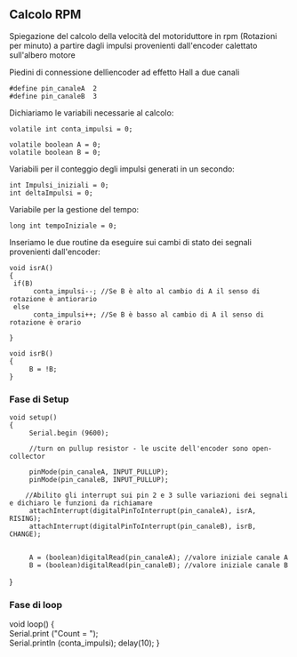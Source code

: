 ## Calcolo RPM

Spiegazione del calcolo della velocità del motoriduttore in rpm (Rotazioni per minuto) a partire dagli impulsi provenienti dall'encoder calettato sull'albero motore

Piedini di connessione dellìencoder ad effetto Hall a due canali

    #define pin_canaleA  2
    #define pin_canaleB  3

Dichiariamo le variabili necessarie al calcolo:

    volatile int conta_impulsi = 0;

    volatile boolean A = 0;
    volatile boolean B = 0;

Variabili per il conteggio degli impulsi generati in un secondo:

    int Impulsi_iniziali = 0;
    int deltaImpulsi = 0; 

Variabile per la gestione del tempo:

    long int tempoIniziale = 0;

Inseriamo le due routine da eseguire sui cambi di stato dei segnali provenienti dall'encoder:

    void isrA()
    {
     if(B) 
          conta_impulsi--; //Se B è alto al cambio di A il senso di rotazione è antiorario
     else
          conta_impulsi++; //Se B è basso al cambio di A il senso di rotazione è orario
    
    }

    void isrB()
    {
         B = !B; 
    }

### Fase di Setup

    void setup() 
    {
         Serial.begin (9600);
    
         //turn on pullup resistor - le uscite dell'encoder sono open-collector
         
         pinMode(pin_canaleA, INPUT_PULLUP);
         pinMode(pin_canaleB, INPUT_PULLUP);
  
        //Abilito gli interrupt sui pin 2 e 3 sulle variazioni dei segnali e dichiaro le funzioni da richiamare
         attachInterrupt(digitalPinToInterrupt(pin_canaleA), isrA, RISING);
         attachInterrupt(digitalPinToInterrupt(pin_canaleB), isrB, CHANGE); 

         
         A = (boolean)digitalRead(pin_canaleA); //valore iniziale canale A
         B = (boolean)digitalRead(pin_canaleB); //valore iniziale canale B


 

}

### Fase di loop

void loop()
{  
  Serial.print ("Count = ");  
    Serial.println (conta_impulsi);
    delay(10);
}
